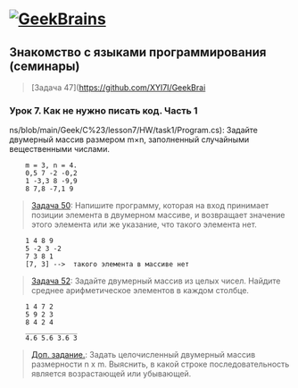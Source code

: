 # [![GeekBrains](https://frontend-scripts.hb.bizmrg.com/unique-hf/svg/logo.svg)](https://gb.ru)

## Знакомство с языками программирования (семинары)

> [Задача 47](https://github.com/XYI7I/GeekBrai
### Урок 7. Как не нужно писать код. Часть 1
ns/blob/main/Geek/C%23/lesson7/HW/task1/Program.cs): Задайте двумерный массив размером m×n, заполненный случайными вещественными числами.

        m = 3, n = 4.
        0,5 7 -2 -0,2
        1 -3,3 8 -9,9
        8 7,8 -7,1 9

> [Задача 50](https://github.com/XYI7I/GeekBrains/tree/main/Geek/C%23/lesson7/HW/task2/Program.cs): Напишите программу, которая на вход принимает позиции элемента в двумерном массиве, и возвращает значение этого элемента или же указание, что такого элемента нет.

        1 4 8 9
        5 -2 3 -2
        7 3 8 1
        [7, 3] -->  такого элемента в массиве нет

> [Задача 52](https://github.com/XYI7I/GeekBrains/tree/main/Geek/C%23/lesson7/HW/task3/Program.cs): Задайте двумерный массив из целых чисел. Найдите среднее арифметическое элементов в каждом столбце.

        1 4 7 2
        5 9 2 3
        8 4 2 4
        _____________
        4.6 5.6 3.6 3

> [Доп. задание.](https://github.com/XYI7I/GeekBrains/tree/main/Geek/C%23/lesson7/HW/task4/Program.cs): Задать целочисленный двумерный массив размерности n х m. Выяснить, в какой строке последовательность является возрастающей или убывающей.